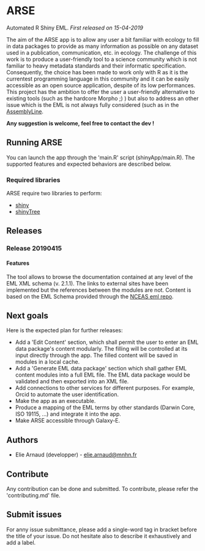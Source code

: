 
# ARSE
Automated R Shiny EML.
_First released on 15-04-2019_

The aim of the ARSE app is to allow any user a bit familiar with ecology to fill in data packages to provide as many information as possible on any dataset used in a publication, communication, etc. in ecology. The challenge of this work is to produce a user-friendly tool to a science community which is not familiar to heavy metadata standards and their informatic specification. Consequently, the choice has been made to work only with R as it is the currentest programming language in this community and it can be easily accessible as an open source application, despite of its low performances.
This project has the ambition to offer the user a user-friendly alternative to existing tools (such as the hardcore Morpho ;) ) but also to address an other issue which is the EML is not always fully considered (such as in the [AssemblyLine](https://github.com/EDIorg/EMLassemblyline).

**Any suggestion is welcome, feel free to contact the dev !**

## Running ARSE
You can launch the app through the 'main.R' script (shinyApp/main.R). The supported features and expected behaviors are described below.

### Required libraries

ARSE require two libraries to perform:
* [shiny](https://shiny.rstudio.com/)
* [shinyTree](https://github.com/shinyTree/shinyTree)

## Releases

### Release 20190415

#### Features
The tool allows to browse the documentation contained at any level of the EML XML schema (v. 2.1.1). The links to external sites have been implemented but the references between the modules are not. Content is based on the EML Schema provided through the [NCEAS eml repo](https://github.com/NCEAS/eml).

## Next goals
Here is the expected plan for further releases:
* Add a 'Edit Content' section, which shall permit the user to enter an EML data package's content modularly. The filling will be controlled at its input directly through the app. The filled content will be saved in modules in a local cache.
* Add a 'Generate EML data package' section which shall gather EML content modules into a full EML file. The EML data package would be validated and then exported into an XML file.
* Add connections to other services for different purposes. For example, Orcid to automate the user identification.
* Make the app as an executable.
* Produce a mapping of the EML terms by other standards (Darwin Core, ISO 19115, ...) and integrate it into the app.
* Make ARSE accessible through Galaxy-E.

## Authors
* Elie Arnaud (developper) - elie.arnaud@mnhn.fr

## Contribute
Any contribution can be done and submitted. To contribute, please refer the 'contributing.md' file.

## Submit issues
For anny issue submittance, please add a single-word tag in bracket before the title of your issue. Do not hesitate also to describe it exhaustively and add a label.

